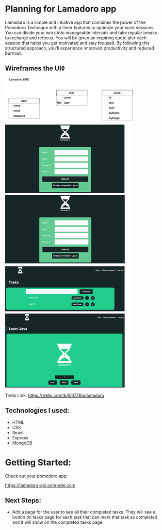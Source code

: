 # Planning for Lamadoro app

 Lamadoro is a simple and intuitive app that combines the power of the Pomodoro Technique with a timer features to optimize your work sessions. You can divide your work into manageable intervals and take regular breaks to recharge and refocus. You will be given an inspiring quote afer each session that helps you get motivated and stay focused.  By following this structured approach, you'll experience improved productivity and reduced burnout.

## Wireframes the UI◊

![LamaDoro](public/Lamadoro.drawio.png)

   Trello Link:
   https://trello.com/b/j0ll7ZRu/lamadoro


## Technologies I used:
- HTML
- CSS
- React
- Express
- MongoDB


# Getting Started:
Check out your pomodoro app:

https://lamadoro-api.onrender.com


## Next Steps:
-  Add a page for the user to see all their completed tasks. They will see a button on tasks page for each task that can mark that task as completed and it will show on the completed tasks page.
